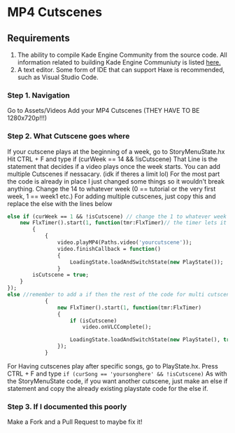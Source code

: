 # MP4 Cutscenes

## Requirements
1. The ability to compile Kade Engine Community from the source code. All information related to building Kade Engine Communiuty is listed [here.](https://github.com/TheRealJake12/Kade-Engine-1.7-Community/blob/master/docs/building.md)
2. A text editor. Some form of IDE that can support Haxe is recommended, such as Visual Studio Code.




### Step 1. Navigation


Go to Assets/Videos
Add your MP4 Cutscenes (THEY HAVE TO BE 1280x720p!!!)



### Step 2. What Cutscene goes where


If your cutscene plays at the beginning of a week, go to StoryMenuState.hx 
Hit CTRL + F and type if (curWeek == 14 && !isCutscene)
That Line is the statement that decides if a video plays once the week starts.
You can add multiple Cutscenes if nessacary. (idk if theres a limit lol)
For the most part the code is already in place I just changed some things so it wouldn't break anything.
Change the 14 to whatever week (0 == tutorial or the very first week, 1 == week1 etc.)
For adding multiple cutscenes, just copy this and replace the else with the lines below
```haxe
else if (curWeek == 1 && !isCutscene) // change the 1 to whatever week you are using
	new FlxTimer().start(1, function(tmr:FlxTimer)// the timer lets it kinda load. load == optimization for lowend user as myself
		{
			{
				video.playMP4(Paths.video('yourcutscene'));
				video.finishCallback = function()
			    {
					LoadingState.loadAndSwitchState(new PlayState());
				}
		isCutscene = true;
	}
});
else //remember to add a if then the rest of the code for multi cutscenes for different weeks!
			{
				new FlxTimer().start(1, function(tmr:FlxTimer)
				{
					if (isCutscene)
						video.onVLCComplete();

					LoadingState.loadAndSwitchState(new PlayState(), true);
				});
			}
```


For Having cutscenes play after specific songs, go to PlayState.hx.
Press CTRL + F and type ``` if (curSong == 'yoursonghere' && !isCutscene) ```
As with the StoryMenuState code, if you want another cutscene, just make an else if statement and copy the already existing playstate code for the else if.


### Step 3. If I documented this poorly



Make a Fork and a Pull Request to maybe fix it!